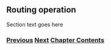 ## Routing operation

Section text goes here

<!-- Link lines generated automatically; do not delete -->

### [<ins>Previous</ins>](Benchmarking%20and%20monitoring.md) [<ins>Next</ins>](Security%20operation.md) [<ins>Chapter Contents</ins>](6.%20Management%20and%20Operations.md)
